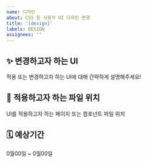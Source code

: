```yaml
---
name: 디자인
about: CSS 등 사용자 UI 디자인 변경
title: '[design]'
labels: DESIGN
assignees: ''
---
```


## ✨ 변경하고자 하는 UI

적용 또는 변경하고자 하는 UI에 대해 간략하게 설명해주세요!

## 🚩 적용하고자 하는 파일 위치

UI를 적용하고자 하는 페이지 또는 컴포넌트 파일 위치

## 🗓️ 예상기간

0월00일 ~ 0월00일
